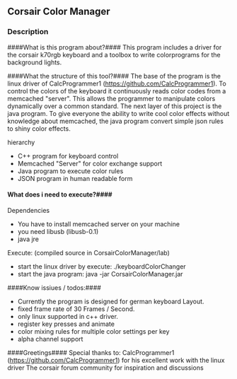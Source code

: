 ## Corsair Color Manager ##

### Description ###

####What is this program about?####
This program includes a driver for the corsair k70rgb keyboard and a toolbox to write colorprograms for the background lights.


####What the structure of this tool?####
The base of the program is the linux driver of CalcProgrammer1 (https://github.com/CalcProgrammer1). To control the colors of the keyboard it continuously reads color codes from a memcached "server". This allows the programmer to manipulate colors dynamically over a common standard.
The next layer of this project is the java program. To give everyone the ability to write cool color effects without knowledge about memcached, the java program convert simple json rules to shiny color effects.

hierarchy 
- C++ program for keyboard control
- Memcached "Server" for color exchange support
- Java program to execute color rules
- JSON program in human readable form


#### What does i need to execute?####
Dependencies
- You have to install memcached server on your machine
- you need libusb (libusb-0.1)
- java jre

Execute: (compiled source in CorsairColorManager/lab)
- start the linux driver by execute: ./keyboardColorChanger
- start the java program: java -jar CorsairColorManager.jar <pathToYourJSONProgram>


####Know issiues / todos:####
- Currently the program is designed for german keyboard Layout.
- fixed frame rate of 30 Frames / Second.
- only linux supported in c++ driver.
- register key presses and animate
- color mixing rules for multiple color settings per key
- alpha channel support


####Greetings####
Special thanks to:
CalcProgrammer1 (https://github.com/CalcProgrammer1) for his excellent work with the linux driver
The corsair forum community for inspiration and discussions
